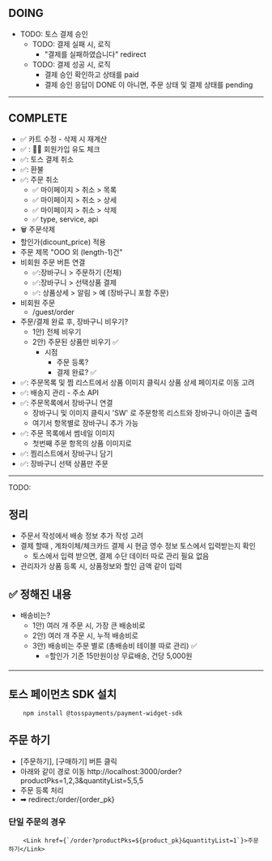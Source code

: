 ## DOING
- TODO: 토스 결제 승인
    - TODO: 결제 실패 시, 로직
        - "결제를 실패하였습니다" redirect
    - TODO: 결제 성공 시, 로직
        - 결제 승인 확인하고 상태를 paid
        - 결제 승인 응답이 DONE 이 아니면, 주문 상태 및 결제 상태를 pending

-----------------------------------------------------------------------------------------
## COMPLETE
- ✅ 카트 수정 - 삭제 시 재계산
- ✅ : 👩‍💼 회원가입 유도 체크 
- ✅: 토스 결제 취소
- ✅: 환불
- ✅: 주문 취소
    - ✅ 마이페이지 > 취소 > 목록
    - ✅ 마이페이지 > 취소 > 상세
    - ✅ 마이페이지 > 취소 > 삭제
    - ✅ type, service, api 
- 🗑 주문삭제
- 할인가(dicount_price) 적용
- 주문 제목 "OOO 외 (length-1)건"
- 비회원 주문 버튼 연결
    - ✅:장바구니 > 주문하기 (전체)
    - ✅:장바구니 > 선택상품 결제
    - ✅: 상품상세 > 알림 > 예 (장바구니 포함 주문)
- 비회원 주문
    - /guest/order
- 주문/결제 완료 후, 장바구니 비우기?
    - 1안) 전체 비우기
    - 2안) 주문된 상품만 비우기 ✅
        - 시점
            - 주문 등록?
            - 결제 완료? ✅ 
- ✅: 주문목록 및 찜 리스트에서 상품 이미지 클릭시 상품 상세 페이지로 이동 고려
- ✅: 배송지 관리 - 주소 API
- ✅: 주문목록에서 장바구니 연결
    - 장바구니 및 이미지 클릭시 'SW' 로 주문항목 리스트와 장바구니 아이콘 출력
    - 여기서 항목별로 장바구니 추가 가능
- ✅: 주문 목록에서 썸네일 이미지
    - 첫번째 주문 항목의 상품 이미지로 
- ✅: 찜리스트에서 장바구니 담기
- ✅: 장바구니 선택 상품만 주문

-----------------------------------------------------------------------------------------

TODO:
## 정리
- 주문서 작성에서 배송 정보 추가 작성 고려
- 결제 할때 , 계좌이체/체크카드 결제 시 현금 영수 정보 토스에서 입력받는지 확인
    - 토스에서 입력 받으면, 결제 수단 데이터 따로 관리 필요 없음
- 관리자가 상품 등록 시, 상품정보와 할인 금액 같이 입력

## ✅ 정해진 내용
- 배송비는? 
    - 1안) 여러 개 주문 시, 가장 큰 배송비로
    - 2안) 여러 개 주문 시, 누적 배송비로
    - 3안) 배송비는 주문 별로 (총배송비 테이블 따로 관리) ✅
        - ⭐할인가 기준 15만원이상 무료배송, 건당 5,000원  





----------------------------------------------------
## 토스 페이먼츠 SDK 설치
```
    npm install @tosspayments/payment-widget-sdk
```


## 주문 하기
- [주문하기], [구매하기] 버튼 클릭
- 아래와 같이 경로 이동
http://localhost:3000/order?productPks=1,2,3&quantityList=5,5,5
- 주문 등록 처리
- ➡ redirect:/order/{order_pk}

### 단일 주문의 경우
```
    <Link href={`/order?productPks=${product_pk}&quantityList=1`}>주문하기</Link>
```